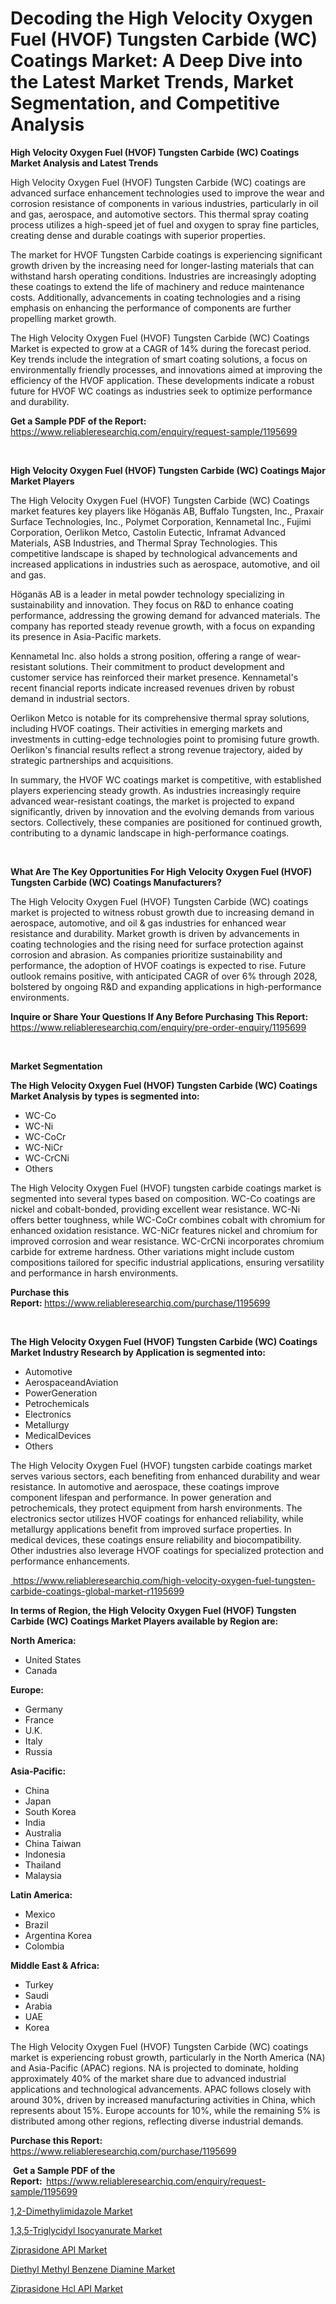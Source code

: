 <p><h1>Decoding the High Velocity Oxygen Fuel (HVOF) Tungsten Carbide (WC) Coatings Market: A Deep Dive into the Latest Market Trends, Market Segmentation, and Competitive Analysis</h1></p><p><strong>High Velocity Oxygen Fuel (HVOF) Tungsten Carbide (WC) Coatings Market Analysis and Latest Trends</strong></p>
<p><p>High Velocity Oxygen Fuel (HVOF) Tungsten Carbide (WC) coatings are advanced surface enhancement technologies used to improve the wear and corrosion resistance of components in various industries, particularly in oil and gas, aerospace, and automotive sectors. This thermal spray coating process utilizes a high-speed jet of fuel and oxygen to spray fine particles, creating dense and durable coatings with superior properties.</p><p>The market for HVOF Tungsten Carbide coatings is experiencing significant growth driven by the increasing need for longer-lasting materials that can withstand harsh operating conditions. Industries are increasingly adopting these coatings to extend the life of machinery and reduce maintenance costs. Additionally, advancements in coating technologies and a rising emphasis on enhancing the performance of components are further propelling market growth.</p><p>The High Velocity Oxygen Fuel (HVOF) Tungsten Carbide (WC) Coatings Market is expected to grow at a CAGR of 14% during the forecast period. Key trends include the integration of smart coating solutions, a focus on environmentally friendly processes, and innovations aimed at improving the efficiency of the HVOF application. These developments indicate a robust future for HVOF WC coatings as industries seek to optimize performance and durability.</p></p>
<p><strong>Get a Sample PDF of the Report:&nbsp;</strong> <a href="https://www.reliableresearchiq.com/enquiry/request-sample/1195699?utm_campaign=1834&utm_medium=2&utm_source=Github&utm_content=ia&utm_term=22032025&utm_id=high-velocity-oxygen-fuel-hvof-tungsten-carbide-wc-coatings">https://www.reliableresearchiq.com/enquiry/request-sample/1195699</a></p>
<p>&nbsp;</p>
<p><strong>High Velocity Oxygen Fuel (HVOF) Tungsten Carbide (WC) Coatings Major Market Players</strong></p>
<p><p>The High Velocity Oxygen Fuel (HVOF) Tungsten Carbide (WC) Coatings market features key players like Höganäs AB, Buffalo Tungsten, Inc., Praxair Surface Technologies, Inc., Polymet Corporation, Kennametal Inc., Fujimi Corporation, Oerlikon Metco, Castolin Eutectic, Inframat Advanced Materials, ASB Industries, and Thermal Spray Technologies. This competitive landscape is shaped by technological advancements and increased applications in industries such as aerospace, automotive, and oil and gas.</p><p>Höganäs AB is a leader in metal powder technology specializing in sustainability and innovation. They focus on R&D to enhance coating performance, addressing the growing demand for advanced materials. The company has reported steady revenue growth, with a focus on expanding its presence in Asia-Pacific markets.</p><p>Kennametal Inc. also holds a strong position, offering a range of wear-resistant solutions. Their commitment to product development and customer service has reinforced their market presence. Kennametal's recent financial reports indicate increased revenues driven by robust demand in industrial sectors.</p><p>Oerlikon Metco is notable for its comprehensive thermal spray solutions, including HVOF coatings. Their activities in emerging markets and investments in cutting-edge technologies point to promising future growth. Oerlikon's financial results reflect a strong revenue trajectory, aided by strategic partnerships and acquisitions.</p><p>In summary, the HVOF WC coatings market is competitive, with established players experiencing steady growth. As industries increasingly require advanced wear-resistant coatings, the market is projected to expand significantly, driven by innovation and the evolving demands from various sectors. Collectively, these companies are positioned for continued growth, contributing to a dynamic landscape in high-performance coatings.</p></p>
<p>&nbsp;</p>
<p><strong>What Are The Key Opportunities For High Velocity Oxygen Fuel (HVOF) Tungsten Carbide (WC) Coatings Manufacturers?</strong></p>
<p><p>The High Velocity Oxygen Fuel (HVOF) Tungsten Carbide (WC) coatings market is projected to witness robust growth due to increasing demand in aerospace, automotive, and oil & gas industries for enhanced wear resistance and durability. Market growth is driven by advancements in coating technologies and the rising need for surface protection against corrosion and abrasion. As companies prioritize sustainability and performance, the adoption of HVOF coatings is expected to rise. Future outlook remains positive, with anticipated CAGR of over 6% through 2028, bolstered by ongoing R&D and expanding applications in high-performance environments.</p></p>
<p><strong>Inquire or Share Your Questions If Any Before Purchasing This Report:</strong> <a href="https://www.reliableresearchiq.com/enquiry/pre-order-enquiry/1195699?utm_campaign=1834&utm_medium=2&utm_source=Github&utm_content=ia&utm_term=22032025&utm_id=high-velocity-oxygen-fuel-hvof-tungsten-carbide-wc-coatings">https://www.reliableresearchiq.com/enquiry/pre-order-enquiry/1195699</a></p>
<p>&nbsp;</p>
<p><strong>Market Segmentation</strong></p>
<p><strong>The High Velocity Oxygen Fuel (HVOF) Tungsten Carbide (WC) Coatings Market Analysis by types is segmented into:</strong></p>
<p><ul><li>WC-Co</li><li>WC-Ni</li><li>WC-CoCr</li><li>WC-NiCr</li><li>WC-CrCNi</li><li>Others</li></ul></p>
<p><p>The High Velocity Oxygen Fuel (HVOF) tungsten carbide coatings market is segmented into several types based on composition. WC-Co coatings are nickel and cobalt-bonded, providing excellent wear resistance. WC-Ni offers better toughness, while WC-CoCr combines cobalt with chromium for enhanced oxidation resistance. WC-NiCr features nickel and chromium for improved corrosion and wear resistance. WC-CrCNi incorporates chromium carbide for extreme hardness. Other variations might include custom compositions tailored for specific industrial applications, ensuring versatility and performance in harsh environments.</p></p>
<p><strong>Purchase this Report:&nbsp;</strong><a href="https://www.reliableresearchiq.com/purchase/1195699?utm_campaign=1834&utm_medium=2&utm_source=Github&utm_content=ia&utm_term=22032025&utm_id=high-velocity-oxygen-fuel-hvof-tungsten-carbide-wc-coatings">https://www.reliableresearchiq.com/purchase/1195699</a></p>
<p>&nbsp;</p>
<p><strong>The High Velocity Oxygen Fuel (HVOF) Tungsten Carbide (WC) Coatings Market Industry Research by Application is segmented into:</strong></p>
<p><ul><li>Automotive</li><li>AerospaceandAviation</li><li>PowerGeneration</li><li>Petrochemicals</li><li>Electronics</li><li>Metallurgy</li><li>MedicalDevices</li><li>Others</li></ul></p>
<p><p>The High Velocity Oxygen Fuel (HVOF) tungsten carbide coatings market serves various sectors, each benefiting from enhanced durability and wear resistance. In automotive and aerospace, these coatings improve component lifespan and performance. In power generation and petrochemicals, they protect equipment from harsh environments. The electronics sector utilizes HVOF coatings for enhanced reliability, while metallurgy applications benefit from improved surface properties. In medical devices, these coatings ensure reliability and biocompatibility. Other industries also leverage HVOF coatings for specialized protection and performance enhancements.</p></p>
<p><a href="https://www.reliableresearchiq.com/high-velocity-oxygen-fuel-tungsten-carbide-coatings-global-market-r1195699?utm_campaign=1834&utm_medium=2&utm_source=Github&utm_content=ia&utm_term=22032025&utm_id=high-velocity-oxygen-fuel-hvof-tungsten-carbide-wc-coatings">&nbsp;https://www.reliableresearchiq.com/high-velocity-oxygen-fuel-tungsten-carbide-coatings-global-market-r1195699</a></p>
<p><strong>In terms of Region, the High Velocity Oxygen Fuel (HVOF) Tungsten Carbide (WC) Coatings Market Players available by Region are:</strong></p>
<p>
    <p> <strong> North America: </strong>
        <ul>
            <li>United States</li>
            <li>Canada</li>
        </ul>
        </p> 
    <p> <strong> Europe: </strong>
        <ul>
            <li>Germany</li>
            <li>France</li>
            <li>U.K.</li>
            <li>Italy</li>
            <li>Russia</li>
        </ul>
        </p> 
    <p> <strong> Asia-Pacific: </strong>
        <ul>
            <li>China</li>
            <li>Japan</li>
            <li>South Korea</li>
            <li>India</li>
            <li>Australia</li>
            <li>China Taiwan</li>
            <li>Indonesia</li>
            <li>Thailand</li>
            <li>Malaysia</li>
        </ul>
        </p> 
    <p> <strong> Latin America: </strong>
        <ul>
            <li>Mexico</li>
            <li>Brazil</li>
            <li>Argentina Korea</li>
            <li>Colombia</li>
        </ul>
        </p> 
    <p> <strong> Middle East & Africa: </strong>
        <ul>
            <li>Turkey</li>
            <li>Saudi</li>
            <li>Arabia</li>
            <li>UAE</li>
            <li>Korea</li>
        </ul>
    </p>
    </p>
<p><p>The High Velocity Oxygen Fuel (HVOF) Tungsten Carbide (WC) coatings market is experiencing robust growth, particularly in the North America (NA) and Asia-Pacific (APAC) regions. NA is projected to dominate, holding approximately 40% of the market share due to advanced industrial applications and technological advancements. APAC follows closely with around 30%, driven by increased manufacturing activities in China, which represents about 15%. Europe accounts for 10%, while the remaining 5% is distributed among other regions, reflecting diverse industrial demands.</p></p>
<p><strong>Purchase this Report: </strong><a href="https://www.reliableresearchiq.com/purchase/1195699?utm_campaign=1834&utm_medium=2&utm_source=Github&utm_content=ia&utm_term=22032025&utm_id=high-velocity-oxygen-fuel-hvof-tungsten-carbide-wc-coatings">https://www.reliableresearchiq.com/purchase/1195699</a></p>
<p>&nbsp;<strong>Get a Sample PDF of the Report:&nbsp;&nbsp;</strong><a href="https://www.reliableresearchiq.com/enquiry/request-sample/1195699?utm_campaign=1834&utm_medium=2&utm_source=Github&utm_content=ia&utm_term=22032025&utm_id=high-velocity-oxygen-fuel-hvof-tungsten-carbide-wc-coatings">https://www.reliableresearchiq.com/enquiry/request-sample/1195699</a></p>
<p><strong></strong></p>
<p><p><a href="https://github.com/negrocybul4w/Market-Research-Report-List-1/blob/main/12-dimethylimidazole-market.md?utm_campaign=1834&utm_medium=2&utm_source=Github&utm_content=ia&utm_term=22032025&utm_id=high-velocity-oxygen-fuel-hvof-tungsten-carbide-wc-coatings">1,2-Dimethylimidazole Market</a></p><p><a href="https://github.com/djoeamakeh/Market-Research-Report-List-1/blob/main/135-triglycidyl-isocyanurate-market.md?utm_campaign=1834&utm_medium=2&utm_source=Github&utm_content=ia&utm_term=22032025&utm_id=high-velocity-oxygen-fuel-hvof-tungsten-carbide-wc-coatings">1,3,5-Triglycidyl Isocyanurate Market</a></p><p><a href="https://github.com/landtmman/Market-Research-Report-List-1/blob/main/ziprasidone-api-market.md?utm_campaign=1834&utm_medium=2&utm_source=Github&utm_content=ia&utm_term=22032025&utm_id=high-velocity-oxygen-fuel-hvof-tungsten-carbide-wc-coatings">Ziprasidone API Market</a></p><p><a href="https://github.com/lonanweaseh4/Market-Research-Report-List-1/blob/main/diethyl-methyl-benzene-diamine-market.md?utm_campaign=1834&utm_medium=2&utm_source=Github&utm_content=ia&utm_term=22032025&utm_id=high-velocity-oxygen-fuel-hvof-tungsten-carbide-wc-coatings">Diethyl Methyl Benzene Diamine Market</a></p><p><a href="https://github.com/tigoryemm/Market-Research-Report-List-1/blob/main/ziprasidone-hcl-api-market.md?utm_campaign=1834&utm_medium=2&utm_source=Github&utm_content=ia&utm_term=22032025&utm_id=high-velocity-oxygen-fuel-hvof-tungsten-carbide-wc-coatings">Ziprasidone Hcl API Market</a></p></p>